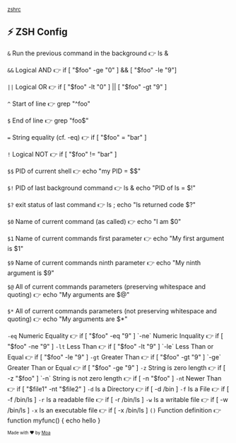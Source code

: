 <sub>[zshrc](https://github.com/moatorres/zshrc)</sub>

## ⚡️ ZSH Config


`&`	     Run the previous command in the background	                                        👉 ls &

`&&`	    Logical AND	                                                                       👉 if [ "$foo" -ge "0" ] && [ "$foo" -le "9"]

`||`	    Logical OR	                                                                        👉 if [ "$foo" -lt "0" ] || [ "$foo" -gt "9" ]

`^`	     Start of line	                                                                     👉 grep "^foo"

`$`	     End of line	                                                                       👉 grep "foo$"

`=`	     String equality (cf. -eq)	                                                         👉 if [ "$foo" = "bar" ]

`!`     	Logical NOT	                                                                       👉 if [ "$foo" != "bar" ]

`$$`	    PID of current shell	                                                              👉 echo "my PID = $$"

`$!`	    PID of last background command	                                                    👉 ls & echo "PID of ls = $!"

`$?`	    exit status of last command	                                                       👉 ls ; echo "ls returned code $?"

`$0`	    Name of current command (as called)	                                               👉 echo "I am $0"

`$1`	    Name of current commands first parameter	                                          👉 echo "My first argument is $1"

`$9`	    Name of current commands ninth parameter	                                          👉 echo "My ninth argument is $9"

`$@`	    All of current commands parameters (preserving whitespace and quoting)	            👉 echo "My arguments are $@"

`$*`	    All of current commands parameters (not preserving whitespace and quoting)	        👉 echo "My arguments are $*"

`-eq`    Numeric Equality	                                                                  👉 if [ "$foo" -eq "9" ]
`-ne`    Numeric Inquality	                                                                 👉 if [ "$foo" -ne "9" ]
`-lt`    Less Than	                                                                         👉 if [ "$foo" -lt "9" ]
`-le`    Less Than or Equal	                                                                👉 if [ "$foo" -le "9" ]
`-gt`    Greater Than	                                                                      👉 if [ "$foo" -gt "9" ]
`-ge`    Greater Than or Equal	                                                             👉 if [ "$foo" -ge "9" ]
`-z`	    String is zero length	                                                             👉 if [ -z "$foo" ]
`-n`	    String is not zero length	                                                         👉 if [ -n "$foo" ]
`-n`t    Newer Than	                                                                        👉 if [ "$file1" -nt "$file2" ]
`-d`	    Is a Directory	                                                                    👉 if [ -d /bin ]
`-f`	    Is a File	                                                                         👉 if [ -f /bin/ls ]
`-r`	    Is a readable file	                                                                👉 if [ -r /bin/ls ]
`-w`	    Is a writable file	                                                                👉 if [ -w /bin/ls ]
`-x`	    Is an executable file	                                                             👉 if [ -x /bin/ls ]
`()`    	Function definition	                                                               👉 function myfunc() { echo hello }

<sub><sup>Made with ❤️ by [Moa](https://github.com/moatorres)</sup></sub>
